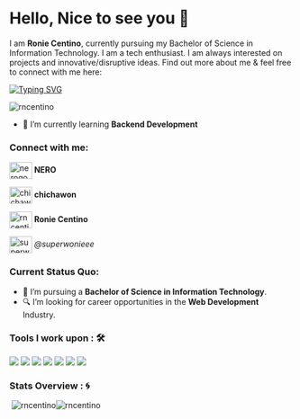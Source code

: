 <h1>Hello, Nice to see you 👋</h1>

I am <strong>Ronie Centino</strong>, currently pursuing my Bachelor of Science in Information Technology. I am a tech enthusiast. I am always interested on projects and innovative/disruptive ideas. Find out more about me & feel free to connect with me here:

[![Typing SVG](https://readme-typing-svg.herokuapp.com?font=Fira+Code&pause=1000&color=F707B2&random=false&width=435&lines=I'm+Ronie+Centino%2C+23yrs+old;Web+Developer+%F0%9F%91%A8%F0%9F%8F%BB%E2%80%8D%F0%9F%92%BB+)](https://git.io/typing-svg)
<p align="left"> <img src="https://komarev.com/ghpvc/?username=rncentino&label=Profile%20views&color=0e75b6&style=flat" alt="rncentino" /> </p>

- 🌱 I’m currently learning **Backend Development**

### Connect with me:

<p align="left">
<a href="https://twitter.com/nerogooods" target="blank"><img align="center" src="https://raw.githubusercontent.com/rahuldkjain/github-profile-readme-generator/master/src/images/icons/Social/twitter.svg" alt="nerogooods" height="30" width="40" /></a> <strong>NERO</strong>

<a href="https://linkedin.com/in/chichawon" target="blank"><img align="center" src="https://raw.githubusercontent.com/rahuldkjain/github-profile-readme-generator/master/src/images/icons/Social/linked-in-alt.svg" alt="chichawon" height="30" width="40" /></a> <strong>chichawon</strong>

<a href="https://fb.com/rncentino" target="blank"><img align="center" src="https://raw.githubusercontent.com/rahuldkjain/github-profile-readme-generator/master/src/images/icons/Social/facebook.svg" alt="rncentino" height="30" width="40" /></a> <strong>Ronie Centino</strong>

<a href="https://instagram.com/superwonieee" target="blank"><img align="center" src="https://raw.githubusercontent.com/rahuldkjain/github-profile-readme-generator/master/src/images/icons/Social/instagram.svg" alt="superwonieee" height="30" width="40" /></a> <i>@superwonieee</i>
</p>

### Current Status Quo:

- 💼 I’m pursuing a <strong>Bachelor of Science in Information Technology</strong>.
- 🔍 I’m looking for career opportunities in the <strong>Web Development</strong> Industry.

### Tools I work upon : 🛠

<img
  src="https://img.shields.io/badge/html5-%23E34F26.svg?style=for-the-badge&logo=html5&logoColor=white"
/>
<img
  src="https://img.shields.io/badge/css3%20-%2314354C.svg?&style=for-the-badge&logo=css3&logoColor=white"
/>
<img
  src="https://img.shields.io/badge/javascript%20-%23323330.svg?&style=for-the-badge&logo=javascript&logoColor=%23F7DF1E"
/>
<img
  src="https://img.shields.io/badge/PHP%20-%23777BB4.svg?&style=for-the-badge&logo=php&logoColor=white"
/>
<img
  src="https://img.shields.io/badge/git%20-%23F05032.svg?&style=for-the-badge&logo=git&logoColor=white"
/>
<img
  src="http://img.shields.io/badge/-VS%20Code-000000?style=for-the-badge&logo=Visual-studio-code&logoColor=blue"
/>
<img
  src="https://img.shields.io/badge/bootstrap-%23563D7C.svg?style=for-the-badge&logo=bootstrap&logoColor=white"
/>

### Stats Overview : :cyclone:

<p>&nbsp;<img src="https://github-readme-stats.vercel.app/api?username=rncentino&show_icons=true&locale=en" alt="rncentino" /><img src="https://github-readme-stats.vercel.app/api/top-langs?username=rncentino&show_icons=true&locale=en&layout=compact" alt="rncentino" /></p>
